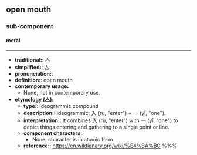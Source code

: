 ## open mouth
### sub-component
#### metal
---
- **traditional:**: 亼
- **simplified:**: 亼
- **pronunciation:**: 
- **definition:**: open mouth
- **contemporary usage:**
  - None, not in contemporary use.
- **etymology (亼):**
  - **type:**: ideogrammic compound
  - **description:**: ideogrammic: 入 (rù, "enter") + 一 (yī, "one").
  - **interpretation:**: It combines 入 (rù, "enter") with 一 (yī, "one") to depict things entering and gathering to a single point or line.
  - **component characters:**
    - None, character is in atomic form
  - **reference:**: https://en.wiktionary.org/wiki/%E4%BA%BC
%%%